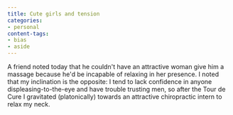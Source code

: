 ```yaml
---
title: Cute girls and tension
categories:
- personal
content-tags:
- bias
- aside
---
```


A friend noted today that he couldn't have an attractive woman give him a massage because he'd be incapable of relaxing in her presence.  I noted that my inclination is the opposite: I tend to lack confidence in anyone displeasing-to-the-eye and have trouble trusting men, so after the Tour de Cure I gravitated (platonically) towards an attractive chiropractic intern to relax my neck.
